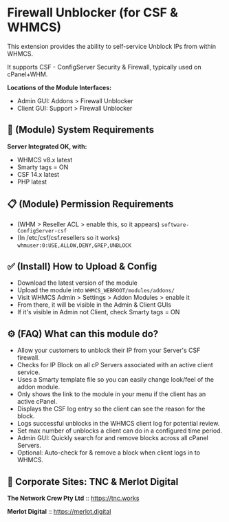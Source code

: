 # Firewall Unblocker (for CSF & WHMCS)

This extension provides the ability to self-service Unblock IPs from within WHMCS.

It supports CSF - ConfigServer Security & Firewall, typically used on cPanel+WHM.

**Locations of the Module Interfaces:**

- Admin GUI: Addons > Firewall Unblocker
- Client GUI: Support > Firewall Unblocker

## 🎯 (Module) System Requirements

**Server Integrated OK, with:**

- WHMCS v8.x latest
- Smarty tags = ON
- CSF 14.x latest
- PHP latest

## 📋 (Module) Permission Requirements

- (WHM > Reseller ACL > enable this, so it appears) `software-ConfigServer-csf`
- (In /etc/csf/csf.resellers so it works) `whmuser:0:USE,ALLOW,DENY,GREP,UNBLOCK`

## ✅ (Install) How to Upload & Config

- Download the latest version of the module
- Upload the module into `WHMCS_WEBROOT/modules/addons/`
- Visit WHMCS Admin > Settings > Addon Modules > enable it
- From there, it will be visible in the Admin & Client GUIs
- If it's visible in Admin not Client, check Smarty tags = ON

## ⚙️ (FAQ) What can this module do?

- Allow your customers to unblock their IP from your Server's CSF firewall.
- Checks for IP Block on all cP Servers associated with an active client service.
- Uses a Smarty template file so you can easily change look/feel of the addon module.
- Only shows the link to the module in your menu if the client has an active cPanel.
- Displays the CSF log entry so the client can see the reason for the block.
- Logs successful unblocks in the WHMCS client log for potential review.
- Set max number of unblocks a client can do in a configured time period.
- Admin GUI: Quickly search for and remove blocks across all cPanel Servers.
- Optional: Auto-check for & remove a block when client logs in to WHMCS.

## 🏢 Corporate Sites: TNC & Merlot Digital

**The Network Crew Pty Ltd** :: https://tnc.works

**Merlot Digital** :: https://merlot.digital
